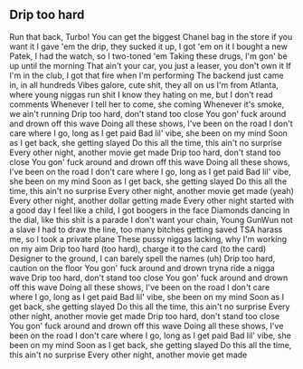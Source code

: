 ## Drip too hard

Run that back, Turbo!
You can get the biggest Chanel bag in the store if you want it
I gave 'em the drip, they sucked it up, I got 'em on it
I bought a new Patek, I had the watch, so I two-toned 'em
Taking these drugs, I'm gon' be up until the morning
That ain't your car, you just a leaser, you don't own it
If I'm in the club, I got that fire when I'm performing
The backend just came in, in all hundreds
Vibes galore, cute shit, they all on us
I'm from Atlanta, where young niggas run shit
I know they hating on me, but I don't read comments
Whenever I tell her to come, she coming
Whenever it's smoke, we ain't running
Drip too hard, don't stand too close
You gon' fuck around and drown off this wave
Doing all these shows, I've been on the road
I don't care where I go, long as I get paid
Bad lil' vibe, she been on my mind
Soon as I get back, she getting slayed
Do this all the time, this ain't no surprise
Every other night, another movie get made
Drip too hard, don't stand too close
You gon' fuck around and drown off this wave
Doing all these shows, I've been on the road
I don't care where I go, long as I get paid
Bad lil' vibe, she been on my mind
Soon as I get back, she getting slayed
Do this all the time, this ain't no surprise
Every other night, another movie get made (yeah)
Every other night, another dollar getting made
Every other night started with a good day
I feel like a child, I got boogers in the face
Diamonds dancing in the dial, like this shit is a parade
I don't want your chain, Young GunWun not a slave
I had to draw the line, too many bitches getting saved
TSA harass me, so I took a private plane
These pussy niggas lacking, why I'm working on my aim
Drip too hard (too hard), charge it to the card (to the card)
Designer to the ground, I can barely spell the names (uh)
Drip too hard, caution on the floor
You gon' fuck around and drown tryna ride a nigga wave
Drip too hard, don't stand too close
You gon' fuck around and drown off this wave
Doing all these shows, I've been on the road
I don't care where I go, long as I get paid
Bad lil' vibe, she been on my mind
Soon as I get back, she getting slayed
Do this all the time, this ain't no surprise
Every other night, another movie get made
Drip too hard, don't stand too close
You gon' fuck around and drown off this wave
Doing all these shows, I've been on the road
I don't care where I go, long as I get paid
Bad lil' vibe, she been on my mind
Soon as I get back, she getting slayed
Do this all the time, this ain't no surprise
Every other night, another movie get made




